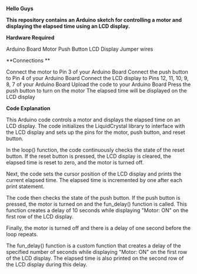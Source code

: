 **Hello Guys**

**This repository contains an Arduino sketch for controlling a motor and displaying the elapsed time using an LCD display.**

**Hardware Required**

Arduino Board
Motor
Push Button
LCD Display
Jumper wires

**Connections **

Connect the motor to Pin 3 of your Arduino Board
Connect the push button to Pin 4 of your Arduino Board
Connect the LCD display to Pins 12, 11, 10, 9, 8, 7 of your Arduino Board
Upload the code to your Arduino Board
Press the push button to turn on the motor
The elapsed time will be displayed on the LCD display

**Code Explanation** 

This Arduino code controls a motor and displays the elapsed time on an LCD display. The code initializes the LiquidCrystal library to interface with the LCD display and sets up the pins for the motor, push button, and reset button.

In the loop() function, the code continuously checks the state of the reset button. If the reset button is pressed, the LCD display is cleared, the elapsed time is reset to zero, and the motor is turned off.

Next, the code sets the cursor position of the LCD display and prints the current elapsed time. The elapsed time is incremented by one after each print statement.

The code then checks the state of the push button. If the push button is pressed, the motor is turned on and the fun_delay() function is called. This function creates a delay of 10 seconds while displaying "Motor: ON" on the first row of the LCD display.

Finally, the motor is turned off and there is a delay of one second before the loop repeats.

The fun_delay() function is a custom function that creates a delay of the specified number of seconds while displaying "Motor: ON" on the first row of the LCD display. The elapsed time is also printed on the second row of the LCD display during this delay.
  
  
